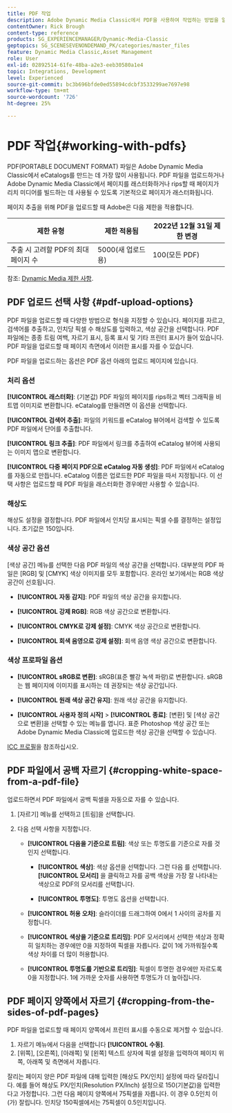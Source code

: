 ```yaml
---
title: PDF 작업
description: Adobe Dynamic Media Classic에서 PDF을 사용하여 작업하는 방법을 알아봅니다.
contentOwner: Rick Brough
content-type: reference
products: SG_EXPERIENCEMANAGER/Dynamic-Media-Classic
geptopics: SG_SCENESEVENONDEMAND_PK/categories/master_files
feature: Dynamic Media Classic,Asset Management
role: User
exl-id: 02892514-61fe-48ba-a2e3-eeb30580a1e4
topic: Integrations, Development
level: Experienced
source-git-commit: bc3b696bfde0ed55894cdcbf3533299ae7697e98
workflow-type: tm+mt
source-wordcount: '726'
ht-degree: 25%

---
```


# PDF 작업{#working-with-pdfs}

PDF(PORTABLE DOCUMENT FORMAT) 파일은 Adobe Dynamic Media Classic에서 eCatalogs를 만드는 데 가장 많이 사용됩니다. PDF 파일을 업로드하거나 Adobe Dynamic Media Classic에서 페이지를 래스터화하거나 rips할 때 페이지가 리치 미디어를 빌드하는 데 사용될 수 있도록 기본적으로 페이지가 래스터화됩니다.

페이지 추출을 위해 PDF을 업로드할 때 Adobe은 다음 제한을 적용합니다.

| 제한 유형 | 제한 적용됨 | 2022년 12월 31일 제한 변경 |
| --- | --- | --- |
| 추출 시 고려할 PDF의 최대 페이지 수 | 5000(새 업로드용) | 100(모든 PDF) |

참조: [Dynamic Media 제한 사항](/help/using/limitations.md).

## PDF 업로드 선택 사항 {#pdf-upload-options}

PDF 파일을 업로드할 때 다양한 방법으로 형식을 지정할 수 있습니다. 페이지를 자르고, 검색어를 추출하고, 인치당 픽셀 수 해상도를 입력하고, 색상 공간을 선택합니다. PDF 파일에는 종종 트림 여백, 자르기 표시, 등록 표시 및 기타 프린터 표시가 들어 있습니다. PDF 파일을 업로드할 때 페이지 측면에서 이러한 표시를 자를 수 있습니다.

PDF 파일을 업로드하는 옵션은 PDF 옵션 아래의 업로드 페이지에 있습니다.

### 처리 옵션

**[!UICONTROL 래스터화]**: (기본값) PDF 파일의 페이지를 rips하고 벡터 그래픽을 비트맵 이미지로 변환합니다. eCatalog를 만들려면 이 옵션을 선택합니다.

**[!UICONTROL 검색어 추출]**: 파일의 키워드를 eCatalog 뷰어에서 검색할 수 있도록 PDF 파일에서 단어를 추출합니다.

**[!UICONTROL 링크 추출]**: PDF 파일에서 링크를 추출하여 eCatalog 뷰어에 사용되는 이미지 맵으로 변환합니다.

**[!UICONTROL 다중 페이지 PDF으로 eCatalog 자동 생성]**: PDF 파일에서 eCatalog를 자동으로 만듭니다. eCatalog 이름은 업로드한 PDF 파일을 따서 지정됩니다. 이 선택 사항은 업로드할 때 PDF 파일을 래스터화한 경우에만 사용할 수 있습니다.

### 해상도

해상도 설정을 결정합니다. PDF 파일에서 인치당 표시되는 픽셀 수를 결정하는 설정입니다. 초기값은 150입니다.

### 색상 공간 옵션

[색상 공간] 메뉴를 선택한 다음 PDF 파일의 색상 공간을 선택합니다. 대부분의 PDF 파일은 [RGB] 및 [CMYK] 색상 이미지를 모두 포함합니다. 온라인 보기에서는 RGB 색상 공간이 선호됩니다.

* **[!UICONTROL 자동 감지]**: PDF 파일의 색상 공간을 유지합니다.

* **[!UICONTROL 강제 RGB]**: RGB 색상 공간으로 변환합니다.

* **[!UICONTROL CMYK로 강제 설정]**: CMYK 색상 공간으로 변환합니다.

* **[!UICONTROL 회색 음영으로 강제 설정]**: 회색 음영 색상 공간으로 변환합니다.

### 색상 프로파일 옵션

* **[!UICONTROL sRGB로 변환]**: sRGB(표준 빨강 녹색 파랑)로 변환합니다. sRGB는 웹 페이지에 이미지를 표시하는 데 권장되는 색상 공간입니다.

* **[!UICONTROL 원래 색상 공간 유지]**: 원래 색상 공간을 유지합니다.

* **[!UICONTROL 사용자 정의 시작]** > **[!UICONTROL 종료]**: [변환] 및 [색상 공간으로 변환]을 선택할 수 있는 메뉴를 엽니다. 표준 Photoshop 색상 공간 또는 Adobe Dynamic Media Classic에 업로드한 색상 공간을 선택할 수 있습니다.

[ICC 프로필](/help/using/icc-profiles.md#icc_profiles)을 참조하십시오.

## PDF 파일에서 공백 자르기 {#cropping-white-space-from-a-pdf-file}

업로드하면서 PDF 파일에서 공백 픽셀을 자동으로 자를 수 있습니다.

1. [자르기] 메뉴를 선택하고 [트림]을 선택합니다.
1. 다음 선택 사항을 지정합니다.

   * **[!UICONTROL 다음을 기준으로 트림]**: 색상 또는 투명도를 기준으로 자를 것인지 선택합니다.

      * **[!UICONTROL 색상]**: 색상 옵션을 선택합니다. 그런 다음 를 선택합니다. **[!UICONTROL 모서리]** 을 클릭하고 자를 공백 색상을 가장 잘 나타내는 색상으로 PDF의 모서리를 선택합니다.

      * **[!UICONTROL 투명도]**: 투명도 옵션을 선택합니다.

   * **[!UICONTROL 허용 오차]**: 슬라이더를 드래그하여 0에서 1 사이의 공차를 지정합니다.

   * **[!UICONTROL 색상을 기준으로 트리밍]**: PDF 모서리에서 선택한 색상과 정확히 일치하는 경우에만 0을 지정하여 픽셀을 자릅니다. 값이 1에 가까워질수록 색상 차이를 더 많이 허용합니다.

   * **[!UICONTROL 투명도를 기반으로 트리밍]**: 픽셀이 투명한 경우에만 자르도록 0을 지정합니다. 1에 가까운 숫자를 사용하면 투명도가 더 높아집니다.

## PDF 페이지 양쪽에서 자르기 {#cropping-from-the-sides-of-pdf-pages}

PDF 파일을 업로드할 때 페이지 양쪽에서 프린터 표시를 수동으로 제거할 수 있습니다.

1. 자르기 메뉴에서 다음을 선택합니다 **[!UICONTROL 수동]**.
1. [위쪽], [오른쪽], [아래쪽] 및 [왼쪽] 텍스트 상자에 픽셀 설정을 입력하여 페이지 위쪽, 아래쪽 및 측면에서 자릅니다.

잘리는 페이지 양은 PDF 파일에 대해 입력한 [해상도 PX/인치] 설정에 따라 달라집니다. 예를 들어 해상도 PX/인치(Resolution PX/Inch) 설정으로 150(기본값)을 입력한다고 가정합니다. 그런 다음 페이지 양쪽에서 75픽셀을 자릅니다. 이 경우 0.5인치 이(가) 잘립니다. 인치당 150픽셀에서는 75픽셀이 0.5인치입니다.
